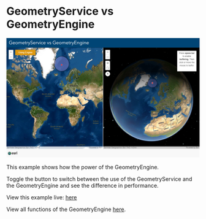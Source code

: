# GeometryService vs GeometryEngine
![GeometryEngine](../images/GeometryEngine.png)

This example shows how the power of the GeometryEngine.


Toggle the button to switch between the use of the GeometryService and the GeometryEngine and see the difference in performance. 


View this example live:
[here](https://esrinederland.github.io/CoolMaps/GeometryEngine/geometryengine.html)

View all functions of the GeometryEngine [here](https://developers.arcgis.com/javascript/latest/api-reference/esri-geometry-geometryEngine.html).
